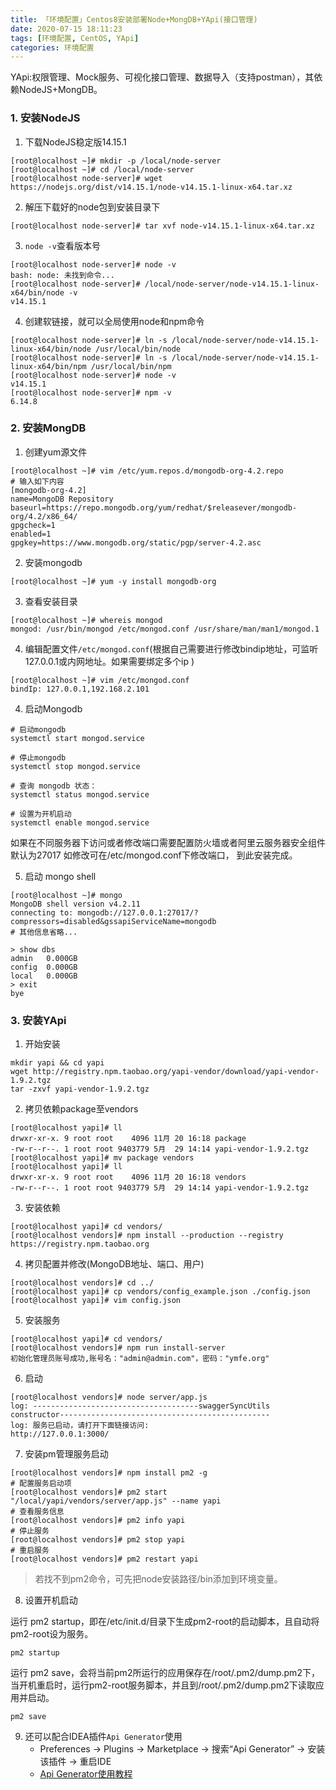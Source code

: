 ```yaml
---
title: 「环境配置」Centos8安装部署Node+MongDB+YApi(接口管理)
date: 2020-07-15 18:11:23
tags: [环境配置, CentOS, YApi]
categories: 环境配置
---
```


YApi:权限管理、Mock服务、可视化接口管理、数据导入（支持postman），其依赖NodeJS+MongDB。<!-- more -->

### 1. 安装NodeJS

1. 下载NodeJS稳定版14.15.1

``` shell
[root@localhost ~]# mkdir -p /local/node-server
[root@localhost ~]# cd /local/node-server
[root@localhost node-server]# wget https://nodejs.org/dist/v14.15.1/node-v14.15.1-linux-x64.tar.xz
```

2. 解压下载好的node包到安装目录下

``` shell
[root@localhost node-server]# tar xvf node-v14.15.1-linux-x64.tar.xz
```

3. `node -v`查看版本号

``` shell
[root@localhost node-server]# node -v
bash: node: 未找到命令...
[root@localhost node-server]# /local/node-server/node-v14.15.1-linux-x64/bin/node -v
v14.15.1
```

4. 创建软链接，就可以全局使用node和npm命令

``` shell
[root@localhost node-server]# ln -s /local/node-server/node-v14.15.1-linux-x64/bin/node /usr/local/bin/node
[root@localhost node-server]# ln -s /local/node-server/node-v14.15.1-linux-x64/bin/npm /usr/local/bin/npm
[root@localhost node-server]# node -v
v14.15.1
[root@localhost node-server]# npm -v
6.14.8
```


### 2. 安装MongDB
1. 创建yum源文件

``` shell
[root@localhost ~]# vim /etc/yum.repos.d/mongodb-org-4.2.repo
# 输入如下内容
[mongodb-org-4.2]  
name=MongoDB Repository  
baseurl=https://repo.mongodb.org/yum/redhat/$releasever/mongodb-org/4.2/x86_64/  
gpgcheck=1  
enabled=1  
gpgkey=https://www.mongodb.org/static/pgp/server-4.2.asc
```

2. 安装mongodb

``` shell
[root@localhost ~]# yum -y install mongodb-org
```

3. 查看安装目录

``` shell
[root@localhost ~]# whereis mongod
mongod: /usr/bin/mongod /etc/mongod.conf /usr/share/man/man1/mongod.1
```

4. 编辑配置文件`/etc/mongod.conf`(根据自己需要进行修改bindip地址，可监听127.0.0.1或内网地址。如果需要绑定多个ip )

``` shell
[root@localhost ~]# vim /etc/mongod.conf
bindIp: 127.0.0.1,192.168.2.101
```

4. 启动Mongodb

``` shell
# 启动mongodb
systemctl start mongod.service

# 停止mongodb
systemctl stop mongod.service

# 查询 mongodb 状态：
systemctl status mongod.service

# 设置为开机启动
systemctl enable mongod.service
```

如果在不同服务器下访问或者修改端口需要配置防火墙或者阿里云服务器安全组件 默认为27017 如修改可在/etc/mongod.conf下修改端口，
到此安装完成。

5. 启动 mongo shell

``` shell
[root@localhost ~]# mongo
MongoDB shell version v4.2.11
connecting to: mongodb://127.0.0.1:27017/?compressors=disabled&gssapiServiceName=mongodb
# 其他信息省略...

> show dbs
admin   0.000GB
config  0.000GB
local   0.000GB
> exit
bye
```


### 3. 安装YApi
1. 开始安装

``` shell
mkdir yapi && cd yapi
wget http://registry.npm.taobao.org/yapi-vendor/download/yapi-vendor-1.9.2.tgz
tar -zxvf yapi-vendor-1.9.2.tgz
```

2. 拷贝依赖package至vendors

``` shell
[root@localhost yapi]# ll
drwxr-xr-x. 9 root root    4096 11月 20 16:18 package
-rw-r--r--. 1 root root 9403779 5月  29 14:14 yapi-vendor-1.9.2.tgz
[root@localhost yapi]# mv package vendors
[root@localhost yapi]# ll
drwxr-xr-x. 9 root root    4096 11月 20 16:18 vendors
-rw-r--r--. 1 root root 9403779 5月  29 14:14 yapi-vendor-1.9.2.tgz
```

3. 安装依赖

``` shell
[root@localhost yapi]# cd vendors/
[root@localhost vendors]# npm install --production --registry https://registry.npm.taobao.org
```

4. 拷贝配置并修改(MongoDB地址、端口、用户)

``` shell
[root@localhost vendors]# cd ../
[root@localhost yapi]# cp vendors/config_example.json ./config.json
[root@localhost yapi]# vim config.json
```

5. 安装服务

``` shell
[root@localhost yapi]# cd vendors/
[root@localhost vendors]# npm run install-server
初始化管理员账号成功,账号名："admin@admin.com"，密码："ymfe.org"
```

6. 启动

``` shell
[root@localhost vendors]# node server/app.js
log: -------------------------------------swaggerSyncUtils constructor-----------------------------------------------
log: 服务已启动，请打开下面链接访问: 
http://127.0.0.1:3000/
```

7. 安装pm管理服务启动

``` shell
[root@localhost vendors]# npm install pm2 -g
# 配置服务启动项
[root@localhost vendors]# pm2 start "/local/yapi/vendors/server/app.js" --name yapi
# 查看服务信息
[root@localhost vendors]# pm2 info yapi
# 停止服务
[root@localhost vendors]# pm2 stop yapi
# 重启服务
[root@localhost vendors]# pm2 restart yapi
```

> 若找不到pm2命令，可先把node安装路径/bin添加到环境变量。

8. 设置开机启动

运行 pm2 startup，即在/etc/init.d/目录下生成pm2-root的启动脚本，且自动将pm2-root设为服务。
``` shell
pm2 startup
```

运行 pm2 save，会将当前pm2所运行的应用保存在/root/.pm2/dump.pm2下，当开机重启时，运行pm2-root服务脚本，并且到/root/.pm2/dump.pm2下读取应用并启动。
``` shell
pm2 save
```

9. 还可以配合IDEA插件`Api Generator`使用
    + Preferences → Plugins → Marketplace → 搜索“Api Generator” → 安装该插件 → 重启IDE
    + [Api Generator使用教程](http://forgus.vicp.io/2019/10/28/Api_Generator_introduction/)

